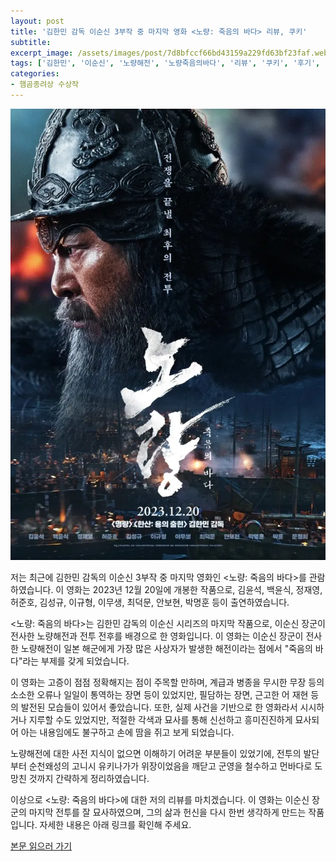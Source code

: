 ```yaml
---
layout: post
title: '김한민 감독 이순신 3부작 중 마지막 영화 <노량: 죽음의 바다> 리뷰, 쿠키'
subtitle: 
excerpt_image: /assets/images/post/7d8bfccf66bd43159a229fd63bf23faf.webp
tags: ['김한민', '이순신', '노량해전', '노량죽음의바다', '리뷰', '쿠키', '후기', '영화']
categories: 
- 햄곰종려상 수상작
---
```


![메인 이미지](/assets/images/post/7d8bfccf66bd43159a229fd63bf23faf.webp)

저는 최근에 김한민 감독의 이순신 3부작 중 마지막 영화인 <노량: 죽음의 바다>를 관람하였습니다. 이 영화는 2023년 12월 20일에 개봉한 작품으로, 김윤석, 백윤식, 정재영, 허준호, 김성규, 이규형, 이무생, 최덕문, 안보현, 박명훈 등이 출연하였습니다.

<노량: 죽음의 바다>는 김한민 감독의 이순신 시리즈의 마지막 작품으로, 이순신 장군이 전사한 노량해전과 전투 전후를 배경으로 한 영화입니다. 이 영화는 이순신 장군이 전사한 노량해전이 일본 해군에게 가장 많은 사상자가 발생한 해전이라는 점에서 "죽음의 바다"라는 부제를 갖게 되었습니다.

이 영화는 고증이 점점 정확해지는 점이 주목할 만하며, 계급과 병종을 무시한 무장 등의 소소한 오류나 일일이 통역하는 장면 등이 있었지만, 필담하는 장면, 근고한 어 재현 등의 발전된 모습들이 있어서 좋았습니다. 또한, 실제 사건을 기반으로 한 영화라서 시시하거나 지루할 수도 있었지만, 적절한 각색과 묘사를 통해 신선하고 흥미진진하게 묘사되어 아는 내용임에도 불구하고 손에 땀을 쥐고 보게 되었습니다.

노량해전에 대한 사전 지식이 없으면 이해하기 어려운 부분들이 있었기에, 전투의 발단부터 순천왜성의 고니시 유키나가가 위장이었음을 깨닫고 군영을 철수하고 먼바다로 도망친 것까지 간략하게 정리하였습니다.

이상으로 <노량: 죽음의 바다>에 대한 저의 리뷰를 마치겠습니다. 이 영화는 이순신 장군의 마지막 전투를 잘 묘사하였으며, 그의 삶과 헌신을 다시 한번 생각하게 만드는 작품입니다. 자세한 내용은 아래 링크를 확인해 주세요.

[본문 읽으러 가기](https://m.blog.naver.com/ham_eaten_jellybear/223303479216)
